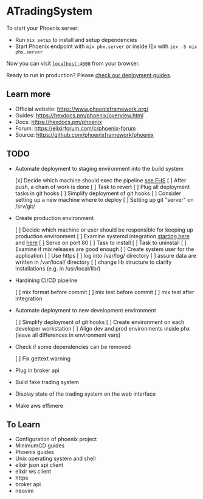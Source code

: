 # ATradingSystem

To start your Phoenix server:

  * Run `mix setup` to install and setup dependencies
  * Start Phoenix endpoint with `mix phx.server` or inside IEx with `iex -S mix phx.server`

Now you can visit [`localhost:4000`](http://localhost:4000) from your browser.

Ready to run in production? Please [check our deployment guides](https://hexdocs.pm/phoenix/deployment.html).

## Learn more

  * Official website: https://www.phoenixframework.org/
  * Guides: https://hexdocs.pm/phoenix/overview.html
  * Docs: https://hexdocs.pm/phoenix
  * Forum: https://elixirforum.com/c/phoenix-forum
  * Source: https://github.com/phoenixframework/phoenix

## TODO

* Automate deployment to staging environment into the build system

  [x] Decide which machine should exec the pipeline [see FHS](https://www.pathname.com/fhs/pub/fhs-2.3.html#SRVDATAFORSERVICESPROVIDEDBYSYSTEM)
  [ ] After push, a chain of work is done
  [ ] Task to revert
  [ ] Plug all deployment tasks in git hooks
  [ ] Simplify deployment of git hooks
  [ ] Consider setting up a new machine where to deploy
  [ ] Setting up git "server" on /srv/git/

* Create production environment

  [ ] Decide which machine or user should be responsible for keeping up production environment
  [ ] Examine systemd integration [starting here](https://elixirforum.com/t/elixir-apps-as-systemd-services-info-wiki/2400) and [here](https://serverfault.com/questions/413397/how-to-set-environment-variable-in-systemd-service)
  [ ] Serve on port 80
  [ ] Task to install
  [ ] Task to uninstall
  [ ] Examine if mix releases are good enough
  [ ] Create system user for the application
  [ ] Use https
  [ ] log into /var/log/ directory
  [ ] assure data are written in /var/local/ directory
  [ ] change lib structure to clarify installations (e.g. in /usr/local/lib/)

* Hardining CI/CD pipeline

  [ ] mix format before commit
  [ ] mix test before commit
  [ ] mix test after integration

* Automate deployment to new development environment

  [ ] Simplify deployment of git hooks
  [ ] Create environment on each developer workstation
  [ ] Align dev and prod environments inside phx (leave all differences in environment vars)

* Check if some dependencies can be removed

  [ ] Fix gettext warning

* Plug in broker api
* Build fake trading system
* Display state of the trading system on the web interface
* Make aws effimere

## To Learn

* Configuration of phoenix project
* MinimumCD guides
* Phoenix guides
* Unix operating system and shell
* elixir json api client
* elixir ws client
* https
* broker api
* neovim

